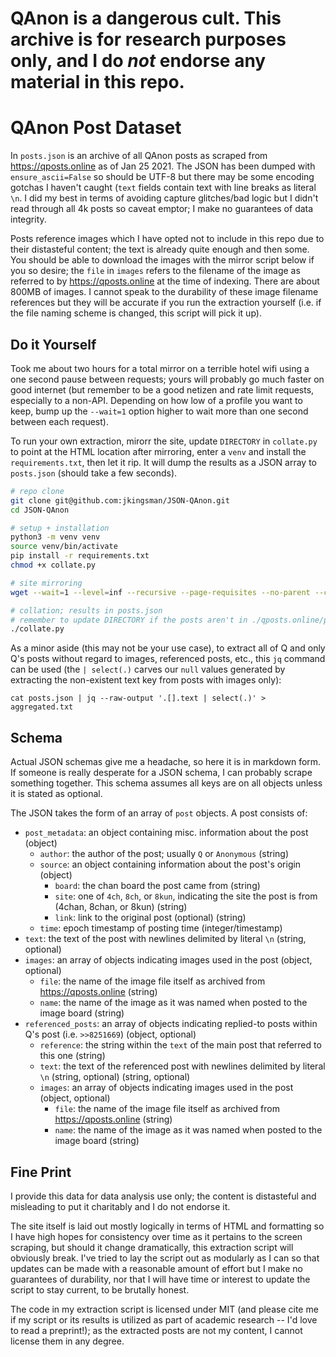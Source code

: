 # QAnon is a dangerous cult. This archive is for research purposes only, and I do _not_ endorse any material in this repo.

# QAnon Post Dataset

In `posts.json` is an archive of all QAnon posts as scraped from https://qposts.online as of Jan 25 2021. The JSON has been dumped with `ensure_ascii=False` so should be UTF-8 but there may be some encoding gotchas I haven't caught (`text` fields contain text with line breaks as literal `\n`. I did my best in terms of avoiding capture glitches/bad logic but I didn't read through all 4k posts so caveat emptor; I make no guarantees of data integrity.

Posts reference images which I have opted not to include in this repo due to their distasteful content; the text is already quite enough and then some. You should be able to download the images with the mirror script below if you so desire; the `file` in `images` refers to the filename of the image as referred to by https://qposts.online at the time of indexing. There are about 800MB of images. I cannot speak to the durability of these image filename references but they will be accurate if you run the extraction yourself (i.e. if the file naming scheme is changed, this script will pick it up).

## Do it Yourself

Took me about two hours for a total mirror on a terrible hotel wifi using a one second pause between requests; yours will probably go much faster on good internet (but remember to be a good netizen and rate limit requests, especially to a non-API. Depending on how low of a profile you want to keep, bump up the `--wait=1` option higher to wait more than one second between each request).

To run your own extraction, mirorr the site, update `DIRECTORY` in `collate.py` to point at the HTML location after mirroring, enter a `venv` and install the `requirements.txt`, then let it rip. It will dump the results as a JSON array to `posts.json` (should take a few seconds).

```bash
# repo clone
git clone git@github.com:jkingsman/JSON-QAnon.git
cd JSON-QAnon

# setup + installation
python3 -m venv venv
source venv/bin/activate
pip install -r requirements.txt
chmod +x collate.py

# site mirroring
wget --wait=1 --level=inf --recursive --page-requisites --no-parent --convert-links --adjust-extension --no-clobber --restrict-file-names=windows -e robots=off https://qposts.online/

# collation; results in posts.json
# remember to update DIRECTORY if the posts aren't in ./qposts.online/page relative to the script
./collate.py
```

As a minor aside (this may not be your use case), to extract all of Q and only Q's posts without regard to images, referenced posts, etc., this `jq` command can be used (the `| select(.)` carves our `null` values generated by extracting the non-existent text key from posts with images only):

```
cat posts.json | jq --raw-output '.[].text | select(.)' > aggregated.txt
```

## Schema

Actual JSON schemas give me a headache, so here it is in markdown form. If someone is really desperate for a JSON schema, I can probably scrape something together. This schema assumes all keys are on all objects unless it is stated as optional.

The JSON takes the form of an array of `post` objects. A post consists of:

* `post_metadata`: an object containing misc. information about the post (object)
  * `author`: the author of the post; usually `Q` or `Anonymous` (string)
  * `source`: an object containing information about the post's origin (object)
    * `board`: the chan board the post came from (string)
    * `site`: one of `4ch`, `8ch`, or `8kun`, indicating the site the post is from (4chan, 8chan, or 8kun) (string)
    * `link`: link to the original post (optional) (string)
  * `time`: epoch timestamp of posting time (integer/timestamp)
* `text`: the text of the post with newlines delimited by literal `\n` (string, optional)
* `images`: an array of objects indicating images used in the post (object, optional)
  * `file`: the name of the image file itself as archived from https://qposts.online (string)
  * `name`: the name of the image as it was named when posted to the image board (string)
* `referenced_posts`: an array of objects indicating replied-to posts within Q's post (i.e. `>>8251669`) (object, optional)
  * `reference`: the string within the `text` of the main post that referred to this one (string)
  * `text`: the text of the referenced post with newlines delimited by literal `\n` (string, optional) (string, optional)
  * `images`: an array of objects indicating images used in the post (object, optional)
    * `file`: the name of the image file itself as archived from https://qposts.online (string)
    * `name`: the name of the image as it was named when posted to the image board (string)


## Fine Print

I provide this data for data analysis use only; the content is distasteful and misleading to put it charitably and I do not endorse it.

The site itself is laid out mostly logically in terms of HTML and formatting so I have high hopes for consistency over time as it pertains to the screen scraping, but should it change dramatically, this extraction script will obviously break. I've tried to lay the script out as modularly as I can so that updates can be made with a reasonable amount of effort but I make no guarantees of durability, nor that I will have time or interest to update the script to stay current, to be brutally honest.

The code in my extraction script is licensed under MIT (and please cite me if my script or its results is utilized as part of academic research -- I'd love to read a preprint!); as the extracted posts are not my content, I cannot license them in any degree.
